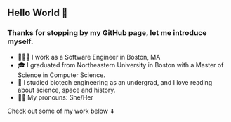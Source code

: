 ## Hello World 👋

### Thanks for stopping by my GitHub page, let me introduce myself.

- 👩🏻‍💻  I work as a Software Engineer in Boston, MA
- 🎓  I graduated from Northeastern University in Boston with a Master of Science in Computer Science. 
- 🧬  I studied biotech engineering as an undergrad, and I love reading about science, space and history.
- 👩🏻  My pronouns: She/Her

Check out some of my work below ⬇
